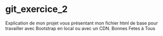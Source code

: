 # git_exercice_2

Explication de mon projet vous présentant mon fichier html de base pour travailler avec Bootstrap en local ou avec un CDN.
Bonnes Fetes à Tous
